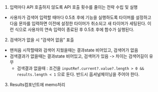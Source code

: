 1. 입력마다 API 호출하지 않도록 API 호출 횟수를 줄이는 전략 수립 및 실행

- 사용자가 검색어 입력할 때마다 0.5초 후에 기능을 실행하도록 타이머를 설정하고 다음 문자를 입력하면 이전에 설정한 타이머가 취소되고 새 타이머가 세팅된다. 이런 식으로 사용자의 연속 입력이 종료된 후 0.5초 후에 함수가 실행된다.

2. 검색어가 없을 시 “검색어 없음” 표출

- 맨처음 시작할때와 검색어 지웠을때는 결과state 비어있고, 검색어가 없음
- 검색결과가 없을때는 결과state 비어있고, 검색어가 있음 -> 차이는 검색어길이 유무
  - 검색결과 없을때 : 조건을 `inputRef.current?.value?.length > 0 && results.length < 1` 으로 둔다. 반드시 옵셔널체이닝을 주어야 한다.

3. Results컴포넌트에 memo처리

